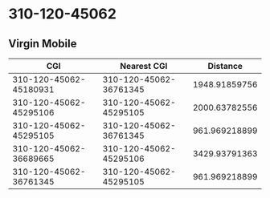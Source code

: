 # 310-120-45062
## Virgin Mobile


| CGI | Nearest CGI | Distance |
|-----|-------------|----------|
| 310-120-45062-45180931 | 310-120-45062-36761345 | 1948.91859756 |
| 310-120-45062-45295106 | 310-120-45062-45295105 | 2000.63782556 |
| 310-120-45062-45295105 | 310-120-45062-36761345 | 961.969218899 |
| 310-120-45062-36689665 | 310-120-45062-45295106 | 3429.93791363 |
| 310-120-45062-36761345 | 310-120-45062-45295105 | 961.969218899 |
